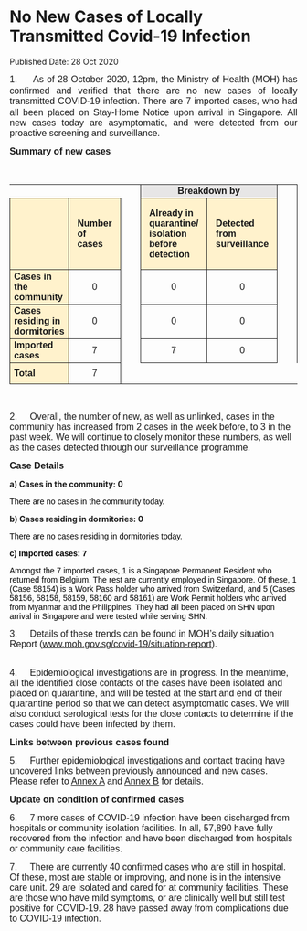 <html>
    <meta http-equiv="Content-Type" content="text/html; charset=utf-8"/>
    <meta charset="utf-8"/>
    <title>No New Cases of Locally Transmitted Covid-19 Infection</title>
    <body><h1>No New Cases of Locally Transmitted Covid-19 Infection</h1>
    <p>Published Date: 28 Oct 2020</p> <p style="text-align: justify;"><span style="font-size: 12pt; font-family: Arial;">1.&nbsp; &nbsp; &nbsp;As of 28 October 2020, 12pm, </span><span style="font-size: 12pt; font-family: Arial;">the Ministry of Health (MOH) has confirmed and verified </span><span style="font-size: 12pt;">that there are no </span><span style="font-size: 12pt; font-family: Arial;">new cases of locally transmitted COVID-19 infection. There are 7 imported cases, who had all been placed on Stay-Home Notice upon arrival in Singapore</span><span style="font-size: 12pt;">. </span><span style="font-size: 12pt; font-family: Arial;">All new cases today are asymptomatic, and were detected from our proactive screening and surveillance.&nbsp;</span><span style="font-family: Arial, sans-serif; font-size: 12pt;"></span></p> <p style="margin-left: 0cm; text-align: justify;"><strong><span style="font-size: 12pt; font-family: Arial, sans-serif;">Summary of new cases</span></strong></p> <p style="margin-left: 0cm; text-align: justify;"><span style="font-size: 12pt; font-family: Arial, sans-serif;">&nbsp;</span></p> <table border="1" cellspacing="0" cellpadding="0" width="605" style="margin-left: -0.25pt; border: none;"> <tbody><tr style="height: 17.95pt;"> <td width="129" style="height: 17.95pt; width: 96.95pt; padding: 0cm 5.4pt; border-top: none; border-right: none; border-left: none; border-bottom-style: solid; text-align: left;"> <p align="right" style="margin: 0cm 5.65pt 0.0001pt; text-align: right;">&nbsp;</p> </td> <td width="60" style="height: 17.95pt; width: 44.9pt; padding: 0cm 5.4pt; border-top: none; border-right: none; border-left: none; border-bottom-style: solid; text-align: left;"> <p style="margin: 0cm 5.65pt 0.0001pt;">&nbsp;</p> </td> <td width="16" valign="top" style="height: 17.95pt; width: 11.8pt; padding: 0cm 5.4pt; border-top: none; border-bottom: none; border-left: none; border-right-style: solid; text-align: left;"> <p style="margin: 0cm 5.65pt 0.0001pt;">&nbsp;</p> </td> <td width="192" colspan="2" style="background: rgb(231, 230, 230); height: 17.95pt; width: 144pt; padding: 0cm 5.4pt; border-left: none; border-top-style: solid; border-right-style: solid; border-bottom-style: solid; text-align: left;"> <p align="center" style="margin: 0cm 5.65pt 0.0001pt; text-align: center;"><strong><span style="font-family: Arial, sans-serif;">Breakdown by</span></strong></p> </td> <td width="16" valign="top" style="height: 17.95pt; width: 11.8pt; padding: 0cm 5.4pt; border-top: none; border-bottom: none; border-left: none; border-right-style: solid; text-align: left;"> <p style="margin: 0cm 5.65pt 0.0001pt;">&nbsp;</p> </td> <td width="192" colspan="2" style="background: rgb(231, 230, 230); height: 17.95pt; width: 144pt; padding: 0cm 5.4pt; border-left: none; border-top-style: solid; border-right-style: solid; border-bottom-style: solid; text-align: left;"> <p align="center" style="margin: 0cm 5.65pt 0.0001pt; text-align: center;"><strong><span style="font-family: Arial, sans-serif;">Breakdown by</span></strong></p> </td> </tr> <tr style="height: 94pt;"> <td width="129" style="background: rgb(255, 242, 204); height: 94pt; width: 96.95pt; padding: 0cm 5.4pt; border-top: none; border-right-style: solid; border-bottom-style: solid; border-left-style: solid; text-align: left;"> <p align="right" style="margin: 0cm 5.65pt 0.0001pt; text-align: right;">&nbsp;</p> </td> <td width="60" style="background: rgb(255, 242, 204); height: 94pt; width: 44.9pt; padding: 0cm 5.4pt; border-top: none; border-left: none; border-right-style: solid; border-bottom-style: solid; text-align: left;"> <p style="margin: 0cm 5.65pt 0.0001pt;"><strong><span style="font-family: Arial, sans-serif;">Number of cases</span></strong></p> </td> <td width="16" valign="top" style="height: 94pt; width: 11.8pt; padding: 0cm 5.4pt; border-top: none; border-bottom: none; border-left: none; border-right-style: solid; text-align: left;"> <p style="margin: 0cm 5.65pt 0.0001pt;">&nbsp;</p> </td> <td width="96" style="background: rgb(255, 242, 204); height: 94pt; width: 72pt; padding: 0cm 5.4pt; border-top: none; border-left: none; border-right-style: solid; border-bottom-style: solid; text-align: left;"> <p style="margin: 0cm 5.65pt 0.0001pt;"><strong><span style="font-family: Arial, sans-serif;">Already in quarantine/ isolation before detection</span></strong></p> </td> <td width="96" style="background: rgb(255, 242, 204); height: 94pt; width: 72pt; padding: 0cm 5.4pt; border-left: none; border-top-style: solid; border-right-style: solid; border-bottom-style: solid; text-align: left;"> <p style="margin: 0cm 5.65pt 0.0001pt;"><strong><span style="font-family: Arial, sans-serif;">Detected from surveillance</span></strong></p> </td> <td width="16" valign="top" style="height: 94pt; width: 11.8pt; padding: 0cm 5.4pt; border-top: none; border-bottom: none; border-left: none; border-right-style: solid; text-align: left;"> <p style="margin: 0cm 5.65pt 0.0001pt;">&nbsp;</p> </td> <td width="96" style="background: rgb(255, 242, 204); height: 94pt; width: 72pt; padding: 0cm 5.4pt; border-top: none; border-left: none; border-right-style: solid; border-bottom-style: solid; text-align: left;"> <p style="margin: 0cm 5.65pt 0.0001pt;"><strong><span style="font-family: Arial, sans-serif;">Symptomatic</span></strong></p> </td> <td width="96" style="background: rgb(255, 242, 204); height: 94pt; width: 72pt; padding: 0cm 5.4pt; border-left: none; border-top-style: solid; border-right-style: solid; border-bottom-style: solid; text-align: left;"> <p style="margin: 0cm 5.65pt 0.0001pt;"><strong><span style="font-family: Arial, sans-serif;">Asymptomatic</span></strong></p> </td> </tr> <tr style="height: 27.3pt;"> <td width="129" style="background: rgb(255, 242, 204); height: 27.3pt; width: 96.95pt; padding: 0cm 5.4pt; border-top: none; border-right-style: solid; border-bottom-style: solid; border-left-style: solid; text-align: left;"> <p style="margin: 2pt 0cm;"><strong><span style="font-family: Arial, sans-serif;">Cases in the community</span></strong></p> </td> <td width="60" style="height: 27.3pt; width: 44.9pt; padding: 0cm 5.4pt; border-top: none; border-left: none; border-right-style: solid; border-bottom-style: solid; text-align: left;"> <p align="center" style="margin: 2pt 0cm; text-align: center;"><span style="font-size: 12pt; font-family: Arial, sans-serif;">0</span></p> </td> <td width="16" valign="top" style="height: 27.3pt; width: 11.8pt; padding: 0cm 5.4pt; border-top: none; border-bottom: none; border-left: none; border-right-style: solid; text-align: left;"> <p align="center" style="margin: 2pt 0cm; text-align: center;">&nbsp;</p> </td> <td width="96" style="height: 27.3pt; width: 72pt; padding: 0cm 5.4pt; border-top: none; border-left: none; border-right-style: solid; border-bottom-style: solid; text-align: left;"> <p align="center" style="margin: 2pt 0cm; text-align: center;"><span style="font-size: 12pt; font-family: Arial, sans-serif;">0</span></p> </td> <td width="96" style="height: 27.3pt; width: 72pt; padding: 0cm 5.4pt; border-top: none; border-left: none; border-right-style: solid; border-bottom-style: solid; text-align: left;"> <p align="center" style="margin: 2pt 0cm; text-align: center;"><span style="font-size: 12pt; font-family: Arial, sans-serif;">0</span></p> </td> <td width="16" valign="top" style="height: 27.3pt; width: 11.8pt; padding: 0cm 5.4pt; border-top: none; border-bottom: none; border-left: none; border-right-style: solid; text-align: left;"> <p align="center" style="margin: 2pt 0cm; text-align: center;">&nbsp;</p> </td> <td width="96" style="height: 27.3pt; width: 72pt; padding: 0cm 5.4pt; border-top: none; border-left: none; border-right-style: solid; border-bottom-style: solid; text-align: left;"> <p align="center" style="margin: 2pt 0cm; text-align: center;"><span style="font-size: 12pt; font-family: Arial, sans-serif;">0</span></p> </td> <td width="96" style="height: 27.3pt; width: 72pt; padding: 0cm 5.4pt; border-top: none; border-left: none; border-right-style: solid; border-bottom-style: solid; text-align: left;"> <p align="center" style="margin: 2pt 0cm; text-align: center;"><span style="font-size: 12pt; font-family: Arial, sans-serif;">0</span></p> </td> </tr> <tr style="height: 27.3pt;"> <td width="129" style="background: rgb(255, 242, 204); height: 27.3pt; width: 96.95pt; padding: 0cm 5.4pt; border-top: none; border-right-style: solid; border-bottom-style: solid; border-left-style: solid; text-align: left;"> <p style="margin: 2pt 0cm;"><strong><span style="font-family: Arial, sans-serif;">Cases residing in dormitories</span></strong></p> </td> <td width="60" style="height: 27.3pt; width: 44.9pt; padding: 0cm 5.4pt; border-top: none; border-left: none; border-right-style: solid; border-bottom-style: solid; text-align: left;"> <p align="center" style="margin: 2pt 0cm; text-align: center;"><span style="font-size: 12pt; font-family: Arial, sans-serif;">0</span></p> </td> <td width="16" valign="top" style="height: 27.3pt; width: 11.8pt; padding: 0cm 5.4pt; border-top: none; border-bottom: none; border-left: none; border-right-style: solid; text-align: left;"> <p align="center" style="margin: 2pt 0cm; text-align: center;">&nbsp;</p> </td> <td width="96" style="height: 27.3pt; width: 72pt; padding: 0cm 5.4pt; border-top: none; border-left: none; border-right-style: solid; border-bottom-style: solid; text-align: left;"> <p align="center" style="margin: 2pt 0cm; text-align: center;"><span style="font-size: 12pt; font-family: Arial, sans-serif;">0</span></p> </td> <td width="96" style="height: 27.3pt; width: 72pt; padding: 0cm 5.4pt; border-top: none; border-left: none; border-right-style: solid; border-bottom-style: solid; text-align: left;"> <p align="center" style="margin: 2pt 0cm; text-align: center;"><span style="font-size: 12pt; font-family: Arial, sans-serif;">0</span></p> </td> <td width="16" valign="top" style="height: 27.3pt; width: 11.8pt; padding: 0cm 5.4pt; border-top: none; border-bottom: none; border-left: none; border-right-style: solid; text-align: left;"> <p align="center" style="margin: 2pt 0cm; text-align: center;">&nbsp;</p> </td> <td width="96" style="height: 27.3pt; width: 72pt; padding: 0cm 5.4pt; border-top: none; border-left: none; border-right-style: solid; border-bottom-style: solid; text-align: left;"> <p align="center" style="margin: 2pt 0cm; text-align: center;"><span style="font-size: 12pt; font-family: Arial, sans-serif;">0</span></p> </td> <td width="96" style="height: 27.3pt; width: 72pt; padding: 0cm 5.4pt; border-top: none; border-left: none; border-right-style: solid; border-bottom-style: solid; text-align: left;"> <p align="center" style="margin: 2pt 0cm; text-align: center;"><span style="font-size: 12pt; font-family: Arial, sans-serif;">0</span></p> </td> </tr> <tr style="height: 27.3pt;"> <td width="129" style="background: rgb(255, 242, 204); height: 27.3pt; width: 96.95pt; padding: 0cm 5.4pt; border-top: none; border-right-style: solid; border-bottom-style: solid; border-left-style: solid; text-align: left;"> <p style="margin: 2pt 0cm;"><strong><span style="font-family: Arial, sans-serif;">Imported cases</span></strong></p> </td> <td width="60" style="height: 27.3pt; width: 44.9pt; padding: 0cm 5.4pt; border-top: none; border-left: none; border-right-style: solid; border-bottom-style: solid; text-align: left;"> <p align="center" style="margin: 2pt 0cm; text-align: center;"><span style="font-size: 12pt; font-family: Arial, sans-serif;">7</span></p> </td> <td width="16" valign="top" style="height: 27.3pt; width: 11.8pt; padding: 0cm 5.4pt; border-top: none; border-bottom: none; border-left: none; border-right-style: solid; text-align: left;"> <p align="center" style="margin: 2pt 0cm; text-align: center;">&nbsp;</p> </td> <td width="96" style="height: 27.3pt; width: 72pt; padding: 0cm 5.4pt; border-top: none; border-left: none; border-right-style: solid; border-bottom-style: solid; text-align: left;"> <p align="center" style="margin: 2pt 0cm; text-align: center;"><span style="font-size: 12pt; font-family: Arial, sans-serif;">7</span></p> </td> <td width="96" style="height: 27.3pt; width: 72pt; padding: 0cm 5.4pt; border-top: none; border-left: none; border-right-style: solid; border-bottom-style: solid; text-align: left;"> <p align="center" style="margin: 2pt 0cm; text-align: center;"><span style="font-size: 12pt; font-family: Arial, sans-serif;">0</span></p> </td> <td width="16" valign="top" style="height: 27.3pt; width: 11.8pt; padding: 0cm 5.4pt; border-top: none; border-bottom: none; border-left: none; border-right-style: solid; text-align: left;"> <p align="center" style="margin: 2pt 0cm; text-align: center;">&nbsp;</p> </td> <td width="96" style="height: 27.3pt; width: 72pt; padding: 0cm 5.4pt; border-top: none; border-left: none; border-right-style: solid; border-bottom-style: solid; text-align: left;"> <p align="center" style="margin: 2pt 0cm; text-align: center;"><span style="font-size: 12pt; font-family: Arial, sans-serif;">0</span></p> </td> <td width="96" style="height: 27.3pt; width: 72pt; padding: 0cm 5.4pt; border-top: none; border-left: none; border-right-style: solid; border-bottom-style: solid; text-align: left;"> <p align="center" style="margin: 2pt 0cm; text-align: center;"><span style="font-size: 12pt; font-family: Arial, sans-serif;">7</span></p> </td> </tr> <tr style="height: 27.3pt;"> <td width="129" style="background: rgb(255, 242, 204); height: 27.3pt; width: 96.95pt; padding: 0cm 5.4pt; border-top: none; border-right-style: solid; border-bottom-style: solid; border-left-style: solid; text-align: left;"> <p style="margin: 2pt 0cm;"><strong><span style="font-family: Arial, sans-serif;">Total</span></strong></p> </td> <td width="60" style="height: 27.3pt; width: 44.9pt; padding: 0cm 5.4pt; border-top: none; border-left: none; border-right-style: solid; border-bottom-style: solid; text-align: left;"> <p align="center" style="margin: 2pt 0cm; text-align: center;"><span style="font-size: 12pt; font-family: Arial, sans-serif;">7</span></p> </td> <td width="16" valign="top" style="height: 27.3pt; width: 11.8pt; padding: 0cm 5.4pt; border: none; text-align: left;"> <p align="center" style="margin: 2pt 0cm; text-align: center;">&nbsp;</p> </td> <td width="96" style="height: 27.3pt; width: 72pt; padding: 0cm 5.4pt; border: none; text-align: left;"> <p align="center" style="margin: 2pt 0cm; text-align: center;">&nbsp;</p> </td> <td width="96" style="height: 27.3pt; width: 72pt; padding: 0cm 5.4pt; border: none; text-align: left;"> <p align="center" style="margin: 2pt 0cm; text-align: center;">&nbsp;</p> </td> <td width="16" valign="top" style="height: 27.3pt; width: 11.8pt; padding: 0cm 5.4pt; border: none; text-align: left;"> <p align="center" style="margin: 2pt 0cm; text-align: center;">&nbsp;</p> </td> <td width="96" style="height: 27.3pt; width: 72pt; padding: 0cm 5.4pt; border: none; text-align: left;"> <p align="center" style="margin: 2pt 0cm; text-align: center;">&nbsp;</p> </td> <td width="96" style="height: 27.3pt; width: 72pt; padding: 0cm 5.4pt; border: none; text-align: left;"> <p align="center" style="margin: 2pt 0cm; text-align: center;">&nbsp;</p> </td> </tr> </tbody></table> <p style="margin-left: 0cm; text-align: justify;"><span style="font-size: 12pt; font-family: Arial, sans-serif;">&nbsp;</span></p> <p><span style="font-size: 12pt; font-family: Arial, sans-serif;">2.&nbsp; &nbsp; &nbsp;Overall, the number of new, as well as unlinked, cases in the community has increased from 2 cases in the week before, to 3 in the past week. </span><span style="font-size: 12pt; font-family: Arial, sans-serif;">We will continue to closely monitor these numbers, as well as the cases detected through our surveillance programme.</span><span style="font-family: Arial, sans-serif; font-size: 12pt;"></span></p><p><strong><span style="font-size: 12pt; font-family: Arial, sans-serif;">Case Details</span></strong></p><p><strong>a) Cases in the community: 0</strong><br></p><p><span style="color: windowtext; font-family: Arial, sans-serif;">There are no cases in the community today.</span></p><p><strong>b) Cases residing in dormitories: 0</strong><br></p><p><span style="color: windowtext; font-family: Arial, sans-serif;">There are no cases residing in dormitories today. </span></p><p><span style="color: windowtext; font-family: Arial, sans-serif;"><strong>c) Imported cases: 7</strong></span></p><p><span style="color: windowtext; font-family: Arial, sans-serif;">Amongst the 7 imported cases, 1 is a Singapore Permanent Resident who returned from Belgium. The rest are currently employed in Singapore. Of these, 1 (Case </span><span style="color: windowtext; font-family: Arial, sans-serif;">58154</span><span style="color: windowtext; font-family: Arial, sans-serif;">) is a Work Pass holder who arrived from Switzerland, and 5 (Cases </span><span style="color: windowtext; font-family: Arial, sans-serif;">58156, </span><span style="color: windowtext; font-family: Arial, sans-serif;">58158, </span><span style="color: windowtext; font-family: Arial, sans-serif;">58159, 58160 </span><span style="color: windowtext; font-family: Arial, sans-serif;">and </span><span style="color: windowtext; font-family: Arial, sans-serif;">58161</span><span style="color: windowtext; font-family: Arial, sans-serif;">) are Work Permit holders </span><span style="color: windowtext; font-family: Arial, sans-serif;">who arrived from Myanmar and the Philippines. They had all </span><span style="color: windowtext; font-family: Arial, sans-serif;">been placed on SHN upon arrival in Singapore and were tested while serving SHN.</span></p><p><span style="font-size: 12pt; font-family: Arial, sans-serif;">3.&nbsp; &nbsp; &nbsp;Details of these trends can be found in MOH’s daily situation Report</span><span style="font-size: 12pt; font-family: Arial, sans-serif;"> (</span><a href="http://www.moh.gov.sg/covid-19/situation-report"><span style="font-size: 12pt; font-family: Arial, sans-serif;">www.moh.gov.sg/covid-19/situation-report</span></a><span style="font-size: 12pt; font-family: Arial, sans-serif;">).</span><p><span style="font-size: 12pt; font-family: Arial, sans-serif;"><br>4.&nbsp; &nbsp; &nbsp;</span><span style="font-family: Arial, sans-serif; font-size: 12pt;">Epidemiological investigations are in progress. In the meantime, all the identified close contacts of the cases have been isolated and placed on quarantine, and will be tested at the start and end of their quarantine period so that we can detect asymptomatic cases. We will also conduct serological tests for the close contacts to determine if the cases could have been infected by them.</span></p></p><p><p><strong><span style="font-size: 12pt; font-family: Arial, sans-serif;">Links between previous cases found</span></strong><br></p><p><span style="font-size: 12pt; font-family: Arial, sans-serif;">5.</span><strong><span style="font-size: 12pt; font-family: Arial, sans-serif;">&nbsp; &nbsp; &nbsp;</span></strong><span style="font-size: 12pt; font-family: Arial, sans-serif;">Further epidemiological investigations and contact tracing have uncovered links between previously announced and new cases. Please refer to <u><a href="/docs/librariesprovider5/default-document-library/annex-a016e942c53fa4f79ae66da754f3a0390.pdf?sfvrsn=c6da147a_0" title="Annex A">Annex A</a></u> and <u><a href="/docs/librariesprovider5/default-document-library/annex-b0e3efde3f5cc450b95e39d672b608cca.pdf?sfvrsn=2bc16ddd_0" title="Annex B">Annex B</a></u> for detai</span><span style="font-size: 12pt; font-family: Arial, sans-serif;">ls.</span><strong><span style="font-size: 12pt; font-family: Arial, sans-serif;"></span></strong></p></p><p><p><strong><span style="font-size: 12pt; font-family: Arial, sans-serif;">Update on condition of confirmed cases</span></strong></p></p><p><span style="font-size: 12pt; font-family: Arial, sans-serif;">6.&nbsp; &nbsp; &nbsp;7 more cases of COVID-19 infection have been discharged from hospitals or community isolation facilities. In all, 57,890 have fully recovered from the infection and have been discharged from hospitals or community care facilities. </span></p> <p><span style="font-family: Arial, sans-serif; font-size: 12pt;">7.&nbsp; &nbsp; &nbsp;There are currently 40 confirmed cases who are still in hospital. Of these, most are stable or improving, and none is in the intensive care unit. 29 are isolated and cared for at community facilities. These are those who have mild symptoms, or are clinically well but still test positive for COVID-19. 28 have passed away from complications due to COVID-19 infection.</span><br></p><div><strong><span style="color: windowtext; font-size: 12pt; font-family: Arial, sans-serif;"><br></span></strong></div></body>
</html>